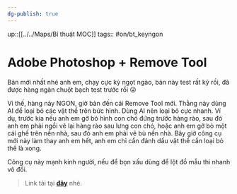 ```yaml
---
dg-publish: true
---
```

up::[[../../Maps/Bí thuật MOC]] 
tags:: #on/bt_keyngon 

# Adobe Photoshop + Remove Tool

Bản mới nhất nhé anh em, chạy cực kỳ ngọt ngào, bản này test rất kỹ rồi, đã được hàng ngàn chuột bạch test trước rồi 😜

Vì thế, hàng này NGON, giờ bàn đến cái Remove Tool mới. Thằng này dùng AI để loại bỏ các vật thể trên bức hình. Dùng AI nên loại bỏ cực nhanh. Ví dụ, trước kia nếu anh em gỡ bỏ hình con chó đứng trước hàng rào, sau đó anh em phải ngồi vẽ lại hàng rào sau lưng con chó, hoặc anh em gỡ bỏ một cái ghế trên nền nhà, sau đó anh em phải vẽ bù nền nhà. Bây giờ công cụ mới này làm thay anh em hết, anh em chỉ cần đánh dấu vật thể cần loại bỏ thế là xong. 

Công cụ này mạnh kinh người, nếu để bọn xấu dùng để lột đồ mẫu thì nhanh vô đối. 


> Link tải tại **[đây](https://justpaste.it/bcfw1)** nhé.